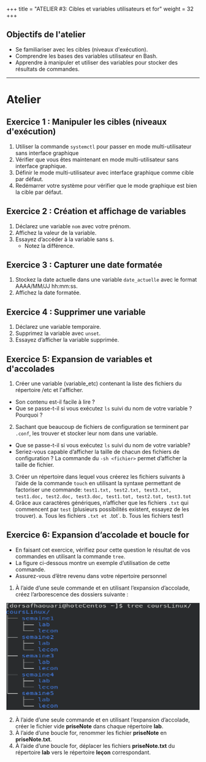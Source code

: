+++
title = "ATELIER #3: Cibles et variables utilisateurs et for"
weight = 32
+++

## Objectifs de l'atelier

- Se familiariser avec les cibles (niveaux d'exécution).
- Comprendre les bases des variables utilisateur en Bash.
- Apprendre à manipuler et utiliser des variables pour stocker des résultats de commandes.
---

# Atelier 

## Exercice 1 : Manipuler les cibles (niveaux d'exécution)

1. Utiliser la commande `systemctl` pour passer en mode multi-utilisateur sans interface graphique
2. Vérifier que vous êtes maintenant en mode multi-utilisateur sans interface graphique.
3. Définir le mode multi-utilisateur avec interface graphique comme cible par défaut.
4. Redémarrer votre système pour vérifier que le mode graphique est bien la cible par défaut.

## Exercice 2 : Création et affichage de variables

1. Déclarez une variable `nom` avec votre prénom.
2. Affichez la valeur de la variable.
3. Essayez d’accéder à la variable sans `$`.
   - Notez la différence.

## Exercice 3 : Capturer une date formatée

1. Stockez la date actuelle dans une variable `date_actuelle` avec le format AAAA/MM/JJ hh:mm:ss.
2. Affichez la date formatée.

## Exercice 4 : Supprimer une variable

1. Déclarez une variable temporaire.
2. Supprimez la variable avec `unset`.
3. Essayez d’afficher la variable supprimée.

## Exercice 5: Expansion de variables et d'accolades

1. Créer une variable (variable_etc) contenant la liste des fichiers du répertoire /etc et l'afficher. 
- Son contenu est-il facile à lire ?
- Que se passe-t-il si vous exécutez `ls` suivi du nom de votre variable ? Pourquoi ?
2. Sachant que beaucoup de fichiers de configuration se terminent par `.conf`, les trouver et stocker leur nom dans une variable.
- Que se passe-t-il si vous exécutez `ls` suivi du nom de votre variable?
- Seriez-vous capable d’afficher la taille de chacun des fichiers de configuration ? La commande du `-sh <fichier>` permet d’afficher la taille de fichier.
3. Créer un répertoire dans lequel vous créerez les fichiers suivants à l’aide de la commande `touch` en utilisant la syntaxe permettant de factoriser une commande:
`test1.txt, test2.txt, test3.txt, test1.doc, test2.doc, test3.doc, test1.tot, test2.tot, test3.tot`
4. Grâce aux caractères génériques, n’afficher que les fichiers `.txt` qui commencent par `test` (plusieurs possibilités existent, essayez de les trouver).
a. Tous les fichiers `.txt et `.tot`.
b. Tous les fichiers test1

## Exercice 6: Expansion d’accolade et boucle for

- En faisant cet exercice, vérifiez pour cette question le résultat de vos commandes en utilisant la commande `tree`. 
- La figure ci-dessous montre un exemple d’utilisation de cette commande.
- Assurez-vous d’être revenu dans votre répertoire personnel

1. À l’aide d’une seule commande et en utilisant l’expansion d’accolade, créez l’arborescence des dossiers suivante :

![structure](atelier3.png)

2. À l’aide d’une seule commande et en utilisant l’expansion d’accolade, créer le fichier vide **priseNote** dans chaque répertoire **lab**.
3. À l’aide d’une boucle for, renommer les fichier **priseNote** en **priseNote.txt**.
4. À l’aide d’une boucle for, déplacer les fichiers **priseNote.txt** du répertoire **lab** vers le répertoire **leçon** correspondant.

